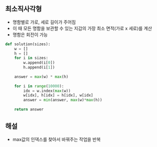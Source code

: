 ## 최소직사각형
- 명함별로 가로, 세로 길이가 주어짐
- 이 때 모든 명함을 보관할 수 있는 지갑의 가장 최소 면적(가로 x 세로)를 계산
- 명함은 회전이 가능

```python
def solution(sizes):
    w = []
    h = []
    for i in sizes:
        w.append(i[0])
        h.append(i[1])
    
    answer = max(w) * max(h)
    
    for i in range(10000):
        idx = w.index(max(w))
        w[idx], h[idx] = h[idx], w[idx]
        answer = min(answer, max(w)*max(h))
    
    return answer
```
## 해설
- max값의 인덱스를 찾아서 바꿔주는 작업을 반복
